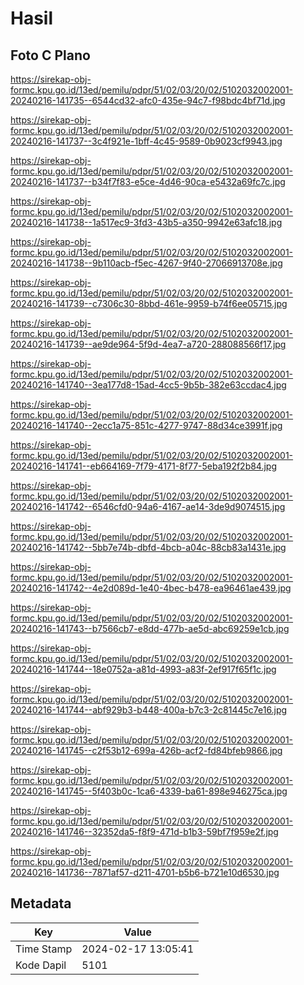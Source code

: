 # Hasil

## Foto C Plano

https://sirekap-obj-formc.kpu.go.id/13ed/pemilu/pdpr/51/02/03/20/02/5102032002001-20240216-141735--6544cd32-afc0-435e-94c7-f98bdc4bf71d.jpg

https://sirekap-obj-formc.kpu.go.id/13ed/pemilu/pdpr/51/02/03/20/02/5102032002001-20240216-141737--3c4f921e-1bff-4c45-9589-0b9023cf9943.jpg

https://sirekap-obj-formc.kpu.go.id/13ed/pemilu/pdpr/51/02/03/20/02/5102032002001-20240216-141737--b34f7f83-e5ce-4d46-90ca-e5432a69fc7c.jpg

https://sirekap-obj-formc.kpu.go.id/13ed/pemilu/pdpr/51/02/03/20/02/5102032002001-20240216-141738--1a517ec9-3fd3-43b5-a350-9942e63afc18.jpg

https://sirekap-obj-formc.kpu.go.id/13ed/pemilu/pdpr/51/02/03/20/02/5102032002001-20240216-141738--9b110acb-f5ec-4267-9f40-27066913708e.jpg

https://sirekap-obj-formc.kpu.go.id/13ed/pemilu/pdpr/51/02/03/20/02/5102032002001-20240216-141739--c7306c30-8bbd-461e-9959-b74f6ee05715.jpg

https://sirekap-obj-formc.kpu.go.id/13ed/pemilu/pdpr/51/02/03/20/02/5102032002001-20240216-141739--ae9de964-5f9d-4ea7-a720-288088566f17.jpg

https://sirekap-obj-formc.kpu.go.id/13ed/pemilu/pdpr/51/02/03/20/02/5102032002001-20240216-141740--3ea177d8-15ad-4cc5-9b5b-382e63ccdac4.jpg

https://sirekap-obj-formc.kpu.go.id/13ed/pemilu/pdpr/51/02/03/20/02/5102032002001-20240216-141740--2ecc1a75-851c-4277-9747-88d34ce3991f.jpg

https://sirekap-obj-formc.kpu.go.id/13ed/pemilu/pdpr/51/02/03/20/02/5102032002001-20240216-141741--eb664169-7f79-4171-8f77-5eba192f2b84.jpg

https://sirekap-obj-formc.kpu.go.id/13ed/pemilu/pdpr/51/02/03/20/02/5102032002001-20240216-141742--6546cfd0-94a6-4167-ae14-3de9d9074515.jpg

https://sirekap-obj-formc.kpu.go.id/13ed/pemilu/pdpr/51/02/03/20/02/5102032002001-20240216-141742--5bb7e74b-dbfd-4bcb-a04c-88cb83a1431e.jpg

https://sirekap-obj-formc.kpu.go.id/13ed/pemilu/pdpr/51/02/03/20/02/5102032002001-20240216-141742--4e2d089d-1e40-4bec-b478-ea96461ae439.jpg

https://sirekap-obj-formc.kpu.go.id/13ed/pemilu/pdpr/51/02/03/20/02/5102032002001-20240216-141743--b7566cb7-e8dd-477b-ae5d-abc69259e1cb.jpg

https://sirekap-obj-formc.kpu.go.id/13ed/pemilu/pdpr/51/02/03/20/02/5102032002001-20240216-141744--18e0752a-a81d-4993-a83f-2ef917f65f1c.jpg

https://sirekap-obj-formc.kpu.go.id/13ed/pemilu/pdpr/51/02/03/20/02/5102032002001-20240216-141744--abf929b3-b448-400a-b7c3-2c81445c7e16.jpg

https://sirekap-obj-formc.kpu.go.id/13ed/pemilu/pdpr/51/02/03/20/02/5102032002001-20240216-141745--c2f53b12-699a-426b-acf2-fd84bfeb9866.jpg

https://sirekap-obj-formc.kpu.go.id/13ed/pemilu/pdpr/51/02/03/20/02/5102032002001-20240216-141745--5f403b0c-1ca6-4339-ba61-898e946275ca.jpg

https://sirekap-obj-formc.kpu.go.id/13ed/pemilu/pdpr/51/02/03/20/02/5102032002001-20240216-141746--32352da5-f8f9-471d-b1b3-59bf7f959e2f.jpg

https://sirekap-obj-formc.kpu.go.id/13ed/pemilu/pdpr/51/02/03/20/02/5102032002001-20240216-141736--7871af57-d211-4701-b5b6-b721e10d6530.jpg


## Metadata

| Key        | Value               |
| ---------- | ------------------- |
| Time Stamp | 2024-02-17 13:05:41 |
| Kode Dapil | 5101                |



